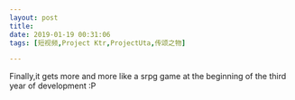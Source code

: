 ```yaml
---
layout: post
title: 
date: 2019-01-19 00:31:06
tags: [短视频,Project Ktr,ProjectUta,传颂之物]

---
```

Finally,it gets more and more like a srpg game at the beginning of the third year of development :P